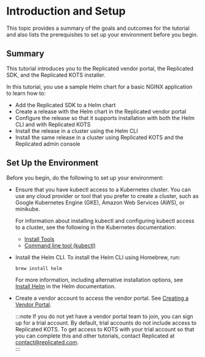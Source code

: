 # Introduction and Setup

This topic provides a summary of the goals and outcomes for the tutorial and also lists the prerequisites to set up your environment before you begin.

## Summary

This tutorial introduces you to the Replicated vendor portal, the Replicated SDK, and the Replicated KOTS installer.

In this tutorial, you use a sample Helm chart for a basic NGINX application to learn how to:

* Add the Replicated SDK to a Helm chart
* Create a release with the Helm chart in the Replicated vendor portal
* Configure the release so that it supports installation with both the Helm CLI and with Replicated KOTS
* Install the release in a cluster using the Helm CLI
* Install the same release in a cluster using Replicated KOTS and the Replicated admin console

## Set Up the Environment

Before you begin, do the following to set up your environment:

* Ensure that you have kubectl access to a Kubernetes cluster. You can use any cloud provider or tool that you prefer to create a cluster, such as Google Kubernetes Engine (GKE), Amazon Web Services (AWS), or minikube.

  For information about installing kubectl and configuring kubectl access to a cluster, see the following in the Kubernetes documentation:
    * [Install Tools](https://kubernetes.io/docs/tasks/tools/)
    * [Command line tool (kubectl)](https://kubernetes.io/docs/reference/kubectl/)

* Install the Helm CLI. To install the Helm CLI using Homebrew, run: 

   ```
   brew install helm
   ```

   For more information, including alternative installation options, see [Install Helm](https://helm.sh/docs/intro/install/) in the Helm documentation.

* Create a vendor account to access the vendor portal. See [Creating a Vendor Portal](/vendor/vendor-portal-creating-account).

  :::note
  If you do not yet have a vendor portal team to join, you can sign up for a trial account. By default, trial accounts do not include access to Replicated KOTS. To get access to KOTS with your trial account so that you can complete this and other tutorials, contact Replicated at contact@replicated.com.  
  :::